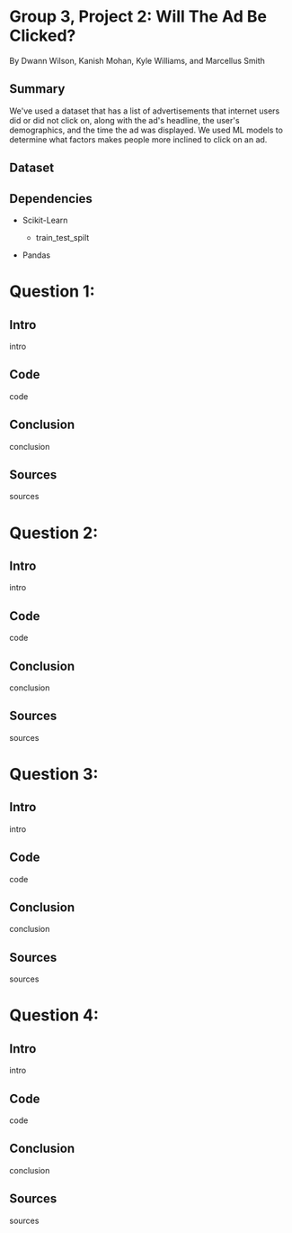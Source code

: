 # Group 3, Project 2: Will The Ad Be Clicked?
By Dwann Wilson, Kanish Mohan, Kyle Williams, and Marcellus Smith
## Summary
We've used a dataset that has a list of advertisements that internet users did or did not click on, along with the ad's headline, the user's demographics, and the time the ad was displayed. We used ML models to determine what factors makes people more inclined to click on an ad.
## Dataset

## Dependencies
* Scikit-Learn

    * train_test_spilt

* Pandas

# Question 1:
## Intro
intro
## Code
code
## Conclusion
conclusion
## Sources
sources

# Question 2:
## Intro
intro
## Code
code
## Conclusion
conclusion
## Sources
sources

# Question 3:
## Intro
intro
## Code
code
## Conclusion
conclusion
## Sources
sources

# Question 4:
## Intro
intro
## Code
code
## Conclusion
conclusion
## Sources
sources